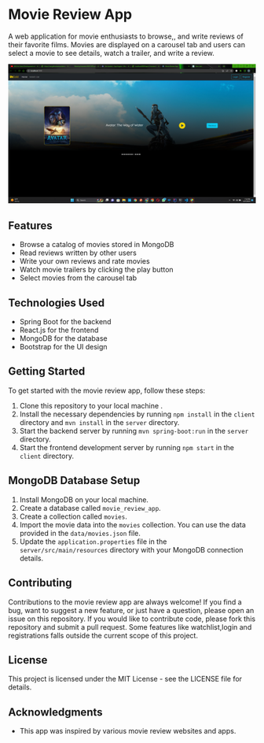 # Movie Review App

A web application for movie enthusiasts to browse,, and write reviews of their favorite films. Movies are displayed on a carousel tab and users can select a movie to see details, watch a trailer, and write a review.

![Movie Review App Screenshot](./HomePage.png)

## Features

- Browse a catalog of movies stored in MongoDB
- Read reviews written by other users
- Write your own reviews and rate movies 
- Watch movie trailers by clicking the play button
- Select movies from the carousel tab

## Technologies Used

- Spring Boot for the backend
- React.js for the frontend
- MongoDB for the database
- Bootstrap for the UI design

## Getting Started

To get started with the movie review app, follow these steps:

1. Clone this repository to your local machine .
2. Install the necessary dependencies by running `npm install` in the `client` directory and `mvn install` in the `server` directory.
3. Start the backend server by running `mvn spring-boot:run` in the `server` directory.
4. Start the frontend development server by running `npm start` in the `client` directory.

## MongoDB Database Setup

1. Install MongoDB on your local machine.
2. Create a database called `movie_review_app`.
3. Create a collection called `movies`.
4. Import the movie data into the `movies` collection. You can use the data provided in the `data/movies.json` file.
5. Update the `application.properties` file in the `server/src/main/resources` directory with your MongoDB connection details.

## Contributing

Contributions to the movie review app are always welcome! If you find a bug, want to suggest a new feature, or just have a question, please open an issue on this repository. If you would like to contribute code, please fork this repository and submit a pull request. Some features like watchlist,login and registrations falls outside the current scope of this project.

## License

This project is licensed under the MIT License - see the LICENSE file for details.

## Acknowledgments

- This app was inspired by various movie review websites and apps.

